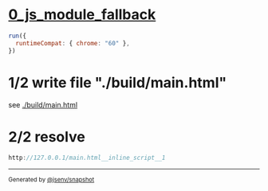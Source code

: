 # [0_js_module_fallback](../../script_type_module_inline_basic.test.mjs#L28)

```js
run({
  runtimeCompat: { chrome: "60" },
})
```

# 1/2 write file "./build/main.html"

see [./build/main.html](./build/main.html)

# 2/2 resolve

```js
http://127.0.0.1/main.html__inline_script__1
```

---

<sub>
  Generated by <a href="https://github.com/jsenv/core/tree/main/packages/tooling/snapshot">@jsenv/snapshot</a>
</sub>
